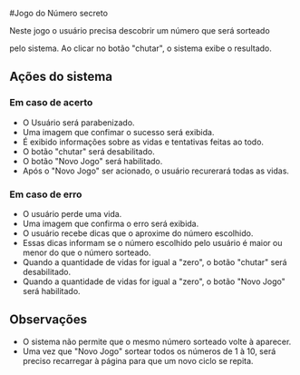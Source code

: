 #Jogo do Número secreto
<p>Neste jogo o usuário precisa descobrir um número que será sorteado</p>
<p>pelo sistema. Ao clicar no botão "chutar", o sistema exibe o resultado.</p>

## Ações do sistema
### Em caso de acerto
* O Usuário será parabenizado.
* Uma imagem que confimar o sucesso será exibida.
* É exibido informações sobre as vidas e tentativas feitas ao todo.
* O botão "chutar" será desabilitado. 
* O botão "Novo Jogo" será habilitado.
* Após o "Novo Jogo" ser acionado, o usuário recurerará todas
as vidas.

### Em caso de erro
* O usuário perde uma vida.
* Uma imagem que confirma o erro será exibida. 
* O usuário recebe dicas que o aproxime do número escolhido.
* Essas dicas informam se o número escolhido pelo usuário é 
maior ou menor do que o número sorteado.
* Quando a quantidade de vidas for igual a "zero", o botão "chutar"
será desabilitado.
* Quando a quantidade de vidas for igual a "zero", o botão "Novo 
Jogo" será habilitado.


## Observações
* O sistema não permite que o mesmo número sorteado volte à 
aparecer.
* Uma vez que "Novo Jogo" sortear todos os números de 1 à 10,
será preciso recarregar à página para que um novo ciclo se 
repita.